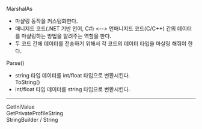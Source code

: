 MarshalAs  
- 마샬링 동작을 커스텀화한다.
- 매니지드 코드(.NET 기반 언어, C#) <--> 언매니지드 코드(C/C++) 간의 데이터를 마샬링하는 방법을 알려주는 역할을 한다.
- 두 코드 간에 데이터를 전송하기 위해서 각 코드의 데이터 타입을 마샬링 해줘야 한다.  

Parse()  
- string 타입 데이터를 int/float 타입으로 변환시킨다.  
ToString()  
- int/float 타입 데이터를 string 타입으로 변환시킨다.  

---

GetIniValue  
GetPrivateProfileString  
StringBuilder / String  
